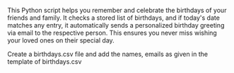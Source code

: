 This Python script helps you remember and celebrate the birthdays of your friends and family. It checks a stored list of birthdays, and if today's date matches any entry, it automatically sends a personalized birthday greeting via email to the respective person. This ensures you never miss wishing your loved ones on their special day.


Create a birthdays.csv file and add the names, emails as given in the template of birthdays.csv
